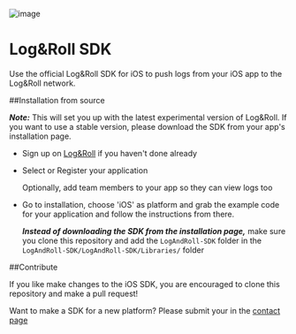 ![image](http://logroll.in/images/logo-promo.png)

Log&Roll SDK
=======

Use the official Log&Roll SDK for iOS to push logs from your iOS app to the Log&Roll network.

##Installation from source

***Note:*** This will set you up with the latest experimental version of Log&Roll. If you want to use a stable version, please download the SDK from your app's installation page.

- Sign up on [Log&Roll](http://logroll.in) if you haven't done already
- Select or Register your application
	
	Optionally, add team members to your app so they can view logs too
			
	
- Go to installation, choose 'iOS' as platform and grab the example code for your application and follow the instructions from there.

  ***Instead of downloading the SDK from the installation page,*** make sure you clone this repository and add the `LogAndRoll-SDK` folder in the `LogAndRoll-SDK/LogAndRoll-SDK/Libraries/` folder


##Contribute

If you like make changes to the iOS SDK, you are encouraged to clone this repository and make a pull request!

Want to make a SDK for a new platform? Please submit your in the [contact page](http://logroll.in/#/contact)


